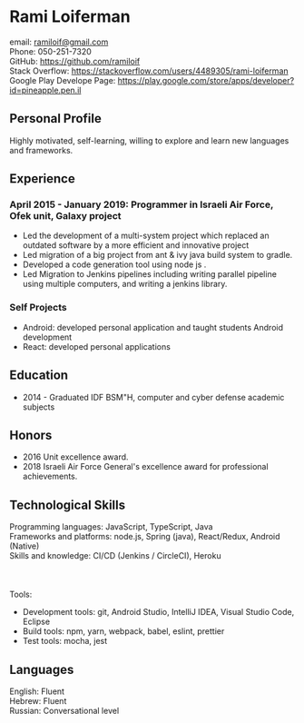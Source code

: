 # Rami Loiferman

email: ramiloif@gmail.com  
Phone: 050-251-7320  
GitHub: <https://github.com/ramiloif>  
Stack Overflow: <https://stackoverflow.com/users/4489305/rami-loiferman>
Google Play Develope Page: <https://play.google.com/store/apps/developer?id=pineapple.pen.il>
## Personal Profile

Highly motivated, self-learning, willing to explore and learn new languages and frameworks.

## Experience

### April 2015 - January 2019: Programmer in Israeli Air Force, Ofek unit, Galaxy project

- Led the development of a multi-system project which replaced an outdated software by a more efficient and innovative project
- Led migration of a big project from ant & ivy java build system to gradle.
- Developed a code generation tool using node js .
- Led Migration to Jenkins pipelines including writing parallel pipeline using multiple computers,
  and writing a jenkins library.
  
### Self Projects
- Android: developed personal application and taught students Android development
- React: developed personal applications

## Education

- 2014 - Graduated IDF BSM"H, computer and cyber defense academic subjects

## Honors

- 2016 Unit excellence award.
- 2018 Israeli Air Force General's excellence award for professional achievements.

## Technological Skills

Programming languages: JavaScript, TypeScript, Java  
Frameworks and platforms: node.js, Spring (java), React/Redux, Android (Native)  
Skills and knowledge: CI/CD (Jenkins / CircleCI), Heroku
<br/> <br/> <br/><br/>
Tools:

- Development tools: git, Android Studio, IntelliJ IDEA, Visual Studio Code, Eclipse
- Build tools: npm, yarn, webpack, babel, eslint, prettier
- Test tools: mocha, jest

## Languages

English: Fluent  
Hebrew: Fluent  
Russian: Conversational level
